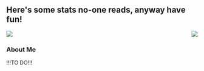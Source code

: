 ## Here's some stats no-one reads, anyway have fun! 

<img align="right" src="https://github-readme-stats.vercel.app/api?username=MichalDakowicz&show_icons=true&theme=transparent"/>
<img src="https://github-readme-stats.vercel.app/api/top-langs/?username=MichalDakowicz&layout=compact&theme=transparent"/>
 


### About Me 
!!!TO DO!!!
